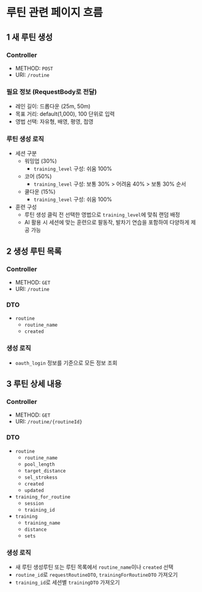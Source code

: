 # 루틴 관련 페이지 흐름

## 1 새 루틴 생성

### Controller

- METHOD: `POST`
- URI: `/routine`

### 필요 정보 (RequestBody로 전달)

- 레인 길이: 드롭다운 (25m, 50m)
- 목표 거리: default(1,000), 100 단위로 입력
- 영법 선택: 자유형, 배영, 평영, 접영

### 루틴 생성 로직

- 세션 구분
    - 워밍업 (30%)
        - `training_level` 구성: 쉬움 100%
    - 코어 (50%)
        - `training_level` 구성: 보통 30% > 어려움 40% > 보통 30% 순서
    - 쿨다운 (15%)
        - `training_level` 구성: 쉬움 100%
- 훈련 구성
    - 루틴 생성 클릭 전 선택한 영법으로 `training_level`에 맞춰 랜덤 배정
    - AI 활용 시 세션에 맞는 훈련으로 팔동작, 발차기 연습을 포함하여 다양하게 제공 가능

## 2 생성 루틴 목록

### Controller

- METHOD: `GET`
- URI: `/routine`

### DTO

- `routine`
    - `routine_name`
    - `created`

### 생성 로직

- `oauth_login` 정보를 기준으로 모든 정보 조회

## 3 루틴 상세 내용

### Controller

- METHOD: `GET`
- URI: `/routine/{routineId}`

### DTO

- `routine`
    - `routine_name`
    - `pool_length`
    - `target_distance`
    - `sel_strokess`
    - `created`
    - `updated`
- `training_for_routine`
    - `session`
    - `training_id`
- `training`
    - `training_name`
    - `distance`
    - `sets`

### 생성 로직

- 새 루틴 생성루틴 또는 루틴 목록에서 `routine_name`이나 `created` 선택
- `routine_id`로 `requestRoutineDTO`, `trainingForRoutineDTO` 가져오기
- `training_id`로 세션별 `trainingDTO` 가져오기